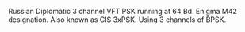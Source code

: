 Russian Diplomatic 3 channel VFT PSK running at 64 Bd. Enigma M42 designation. Also known as CIS 3xPSK. Using 3 channels of BPSK.